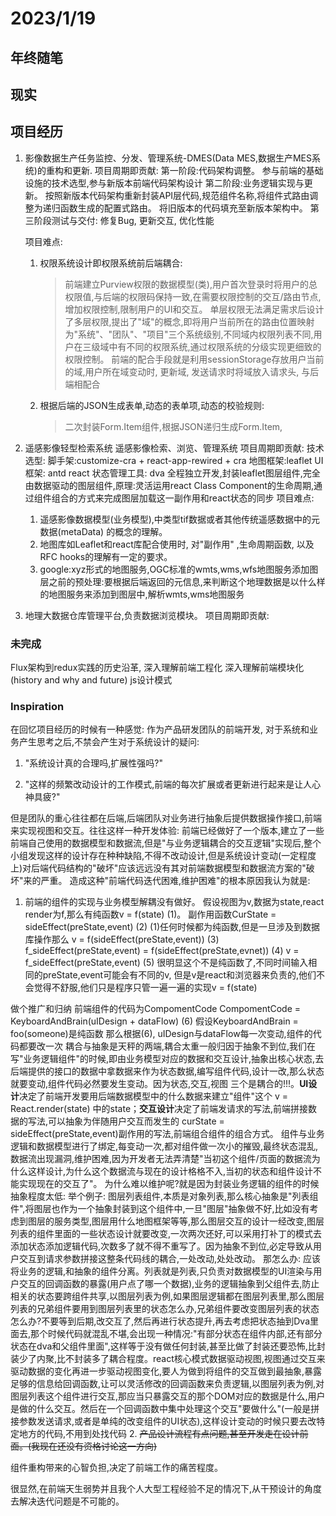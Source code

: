 
# 2023/1/19

## 年终随笔

## 现实

## 项目经历

1. 影像数据生产任务监控、分发、管理系统-DMES(Data MES,数据生产MES系统)的重构和更新.
   项目周期即贡献:
   第一阶段:代码架构调整。
   参与前端的基础设施的技术选型,参与新版本前端代码架构设计
   第二阶段:业务逻辑实现与更新。
   按照新版本代码架构重新封装API层代码,规范组件名称,将组件式路由调整为递归函数生成的配置式路由。
   将旧版本的代码填充至新版本架构中。
   第三阶段测试与交付:
   修复Bug, 更新交互, 优化性能

   项目难点:

   1. 权限系统设计即权限系统前后端耦合:
      > 前端建立Purview权限的数据模型(类),用户首次登录时将用户的总权限值,与后端的权限码保持一致,在需要权限控制的交互/路由节点,增加权限控制,限制用户的UI和交互。
      > 单层权限无法满足需求后设计了多层权限,提出了"域"的概念,即将用户当前所在的路由位置映射为"系统"、"团队"、"项目"三个系统级别,不同域内权限列表不同,用户在三级域中有不同的权限系统,通过权限系统的分级实现更细致的权限控制。
      > 前端的配合手段就是利用sessionStorage存放用户当前的域,用户所在域变动时, 更新域, 发送请求时将域放入请求头, 与后端相配合

   2. 根据后端的JSON生成表单,动态的表单项,动态的校验规则:
      > 二次封装Form.Item组件,根据JSON递归生成Form.Item,

2. 遥感影像轻型检索系统
   遥感影像检索、浏览、管理系统
   项目周期即贡献:
   技术选型: 脚手架:customize-cra + react-app-rewired + cra 
            地图框架:leaflet
            UI框架: antd react
            状态管理工具: dva
   全程独立开发,封装leaflet图层组件,完全由数据驱动的图层组件,原理:灵活运用react Class Component的生命周期,通过组件组合的方式来完成图层加载这一副作用和react状态的同步
   项目难点:
   1. 遥感影像数据模型(业务模型),中类型tif数据或者其他传统遥感数据中的元数据(metaData)
   的概念的理解。
   2. 地图库如Leaflet和react库配合使用时, 对"副作用" ,生命周期函数, 以及RFC hooks的理解有一定的要求。
   3. google:xyz形式的地图服务,OGC标准的wmts,wms,wfs地图服务添加图层之前的预处理:要根据后端返回的元信息,来判断这个地理数据是以什么样的地图服务来添加到图层中,解析wmts,wms地图服务
3. 地理大数据仓库管理平台,负责数据浏览模块。
   项目周期即贡献:

### 未完成

Flux架构到redux实践的历史沿革,
深入理解前端工程化
深入理解前端模块化(history and why and future)
js设计模式

### Inspiration

在回忆项目经历的时候有一种感觉: 作为产品研发团队的前端开发, 对于系统和业务产生思考之后,不禁会产生对于系统设计的疑问:

1. "系统设计真的合理吗,扩展性强吗?"

2. "这样的频繁改动设计的工作模式,前端的每次扩展或者更新进行起来是让人心神具疲?"

但是团队的重心往往都在后端,后端团队对业务进行抽象后提供数据操作接口,前端来实现视图和交互。往往这样一种开发体验: 前端已经做好了一个版本,建立了一些前端自己使用的数据模型和数据流,但是"与业务逻辑耦合的交互逻辑"实现后,整个小组发现这样的设计存在种种缺陷,不得不改动设计,但是系统设计变动(一定程度上)对后端代码结构的"破坏"应该远远没有其对前端数据模型和数据流方案的"破坏"来的严重。
造成这种"前端代码迭代困难,维护困难"的根本原因我认为就是:
   1. 前端的组件的实现与业务模型解耦没有做好。
   假设视图为v,数据为state,react render为f,那么有纯函数v = f(state) (1)。
   副作用函数CurState = sideEffect(preState,event) (2)
   (1)任何时候都为纯函数,但是一旦涉及到数据库操作那么
   v = f(sideEffect(preState,event)) (3)
   f_sideEffect(preState,event) = f(sideEffect(preState,evnet)) (4)
   v = f_sideEffect(preState,event) (5)
   很明显这个不是纯函数了,不同时间输入相同的preState,event可能会有不同的v, 
   但是v是react和浏览器来负责的,他们不会觉得不舒服,他们只是程序只管一遍一遍的实现v = f(state)

   做个推广和归纳
   前端组件的代码为CompomentCode
   CompomentCode = KeyboardAndBrain(uIDesign + dataFlow) (6)
   假设KeyboardAndBrain = foo(someone)是纯函数
   那么根据(6), uIDesign与dataFlow每一次变动,组件的代码都要改一次
   耦合与抽象是天秤的两端,耦合太重一般归因于抽象不到位,我们在写"业务逻辑组件"的时候,即由业务模型对应的数据和交互设计,抽象出核心状态,去后端提供的接口的数据中拿数据来作为状态数据,编写组件代码,设计一改,那么状态就要变动,组件代码必然要发生变动。因为状态,交互,视图 三个是耦合的!!!。**UI设计**决定了前端开发要用后端数据模型中的什么数据来建立"组件"这个 v = React.render(state) 中的state；**交互设计**决定了前端发请求的写法,前端拼接数据的写法,可以抽象为伴随用户交互而发生的 curState = sideEffect(preState,event)副作用的写法,前端组合组件的组合方式。
   组件与业务逻辑和数据模型进行了绑定,每变动一次,都对组件做一次小的摧毁,最终状态混乱,数据流出现漏洞,维护困难,因为开发者无法弄清楚"当初这个组件/页面的数据流为什么这样设计,为什么这个数据流与现在的设计格格不入,当初的状态和组件设计不能实现现在的交互了"。
   为什么难以维护呢?就是因为封装业务逻辑的组件的时候抽象程度太低:
   举个例子: 图层列表组件,本质是对象列表,那么核心抽象是"列表组件",将图层也作为一个抽象封装到这个组件中,一旦"图层"抽象做不好,比如没有考虑到图层的服务类型,图层用什么地图框架等等,那么图层交互的设计一经改变,图层列表的组件里面的一些状态设计就要改变,一次两次还好,可以采用打补丁的模式去添加状态添加逻辑代码,次数多了就不得不重写了。因为抽象不到位,必定导致从用户交互到请求参数拼接这整条代码线的耦合,一处改动,处处改动。
   那怎么办: 应该将业务的逻辑,和抽象的组件分离。列表就是列表,只负责对数据模型的UI渲染与用户交互的回调函数的暴露(用户点了哪一个数据),业务的逻辑抽象到父组件去,防止相关的状态要跨组件共享,以图层列表为例,如果图层逻辑都在图层列表里,那么图层列表的兄弟组件要用到图层列表里的状态怎么办,兄弟组件要改变图层列表的状态怎么办?不要等到后期,改交互了,然后再进行状态提升,再去考虑把状态抽到Dva里面去,那个时候代码就混乱不堪,会出现一种情况:"有部分状态在组件内部,还有部分状态在dva和父组件里面",这样等于没有做任何封装,甚至比做了封装还要恐怖,比封装少了内聚,比不封装多了耦合程度。react核心模式数据驱动视图,视图通过交互来驱动数据的变化再进一步驱动视图变化,要人为做到将组件的交互做到最抽象,暴露足够的信息给回调函数,让可以灵活修改的回调函数来负责逻辑,以图层列表为例,对图层列表这个组件进行交互,那应当只暴露交互的那个DOM对应的数据是什么,用户是做的什么交互。然后在一个回调函数中集中处理这个交互"要做什么"(一般是拼接参数发送请求,或者是单纯的改变组件的UI状态),这样设计变动的时候只要去改特定地方的代码,不用到处找代码
   2. ~~产品设计流程有点问题,甚至开发走在设计前面。(我现在还没有资格讨论这一方向)~~

组件重构带来的心智负担,决定了前端工作的痛苦程度。

很显然,在前端天生弱势并且我个人大型工程经验不足的情况下,从干预设计的角度去解决迭代问题是不可能的。